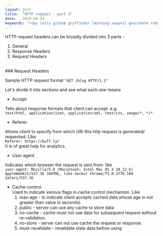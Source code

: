 ```yaml
---
layout: post
title:  "HTTP request - part 3"
date:   2019-08-24
keywords: "ruby rails github gryffindor learning swapnil gourshete ruby on rails http https headers body response"
---
```



HTTP request headers can be broadly divided into 3 parts - 
1. General
2. Response Headers
3. Request Headers 

<br>
### Request Headers
<br>

Sample HTTP request format `"GET /blog HTTP/1.1"`

Let's divide it into sections and see what each one means

- Accept

Tells about response formats that client can accept. e.g.<br>
`text/html, application/json, application/xml, text/css, image/*, */*` 

- Referer

Allows client to specify from which URI this http request is generated/ requested. Like<br>
`Referer: https://buff.ly/`<br>
It is of great help for analytics.

- User agent

Indicates which browser the request is sent from. like<br>
`user-agent: Mozilla/5.0 (Macintosh; Intel Mac OS X 10_12_6) AppleWebKit/537.36 (KHTML, like Gecko) Chrome/75.0.3770.100 Safari/537.36`


- Cache-control <br>
Used to indicate various flags in cache control mechanism. Like 
  1. max-age - to indicate client accepts cached data whose age is not greater than value in seconds).
  2. public - server can use any cache to store data
  3. no-cache - cache must not use data for subsequent request without re-validation.
  4. no-store - server can not use cache the request or response.
  5. must-revalidate - revalidate stale data before using

<br>
